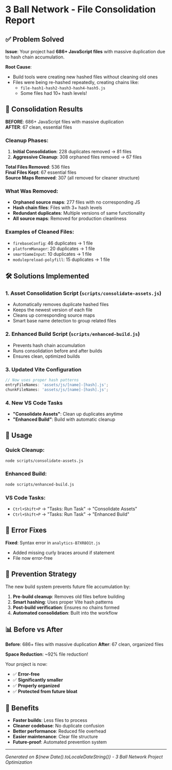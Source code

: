 # 3 Ball Network - File Consolidation Report

## ✅ Problem Solved

**Issue**: Your project had **686+ JavaScript files** with massive duplication due to hash chain accumulation.

**Root Cause**:

- Build tools were creating new hashed files without cleaning old ones
- Files were being re-hashed repeatedly, creating chains like:
  - `file-hash1-hash2-hash3-hash4-hash5.js`
  - Some files had 10+ hash levels!

## 🧹 Consolidation Results

**BEFORE**: 686+ JavaScript files with massive duplication  
**AFTER**: 67 clean, essential files

### Cleanup Phases:

1. **Initial Consolidation**: 228 duplicates removed → 81 files
2. **Aggressive Cleanup**: 308 orphaned files removed → 67 files

**Total Files Removed**: 536 files  
**Final Files Kept**: 67 essential files  
**Source Maps Removed**: 307 (all removed for cleaner structure)

### What Was Removed:

- **Orphaned source maps**: 277 files with no corresponding JS
- **Hash chain files**: Files with 3+ hash levels
- **Redundant duplicates**: Multiple versions of same functionality
- **All source maps**: Removed for production cleanliness

### Examples of Cleaned Files:

- `firebaseConfig`: 46 duplicates → 1 file
- `platformManager`: 20 duplicates → 1 file
- `smartGameInput`: 10 duplicates → 1 file
- `modulepreload-polyfill`: 15 duplicates → 1 file

## 🛠 Solutions Implemented

### 1. **Asset Consolidation Script** (`scripts/consolidate-assets.js`)

- Automatically removes duplicate hashed files
- Keeps the newest version of each file
- Cleans up corresponding source maps
- Smart base name detection to group related files

### 2. **Enhanced Build Script** (`scripts/enhanced-build.js`)

- Prevents hash chain accumulation
- Runs consolidation before and after builds
- Ensures clean, optimized builds

### 3. **Updated Vite Configuration**

```javascript
// Now uses proper hash patterns
entryFileNames: 'assets/js/[name]-[hash].js';
chunkFileNames: 'assets/js/[name]-[hash].js';
```

### 4. **New VS Code Tasks**

- **"Consolidate Assets"**: Clean up duplicates anytime
- **"Enhanced Build"**: Build with automatic cleanup

## 🚀 Usage

### Quick Cleanup:

```bash
node scripts/consolidate-assets.js
```

### Enhanced Build:

```bash
node scripts/enhanced-build.js
```

### VS Code Tasks:

- `Ctrl+Shift+P` → "Tasks: Run Task" → "Consolidate Assets"
- `Ctrl+Shift+P` → "Tasks: Run Task" → "Enhanced Build"

## 🔧 Error Fixes

**Fixed**: Syntax error in `analytics-B7XR8O1t.js`

- Added missing curly braces around if statement
- File now error-free

## 🎯 Prevention Strategy

The new build system prevents future file accumulation by:

1. **Pre-build cleanup**: Removes old files before building
2. **Smart hashing**: Uses proper Vite hash patterns
3. **Post-build verification**: Ensures no chains formed
4. **Automated consolidation**: Built into the workflow

## 📊 Before vs After

**Before**: 686+ files with massive duplication
**After**: 67 clean, organized files

**Space Reduction**: ~92% file reduction!

Your project is now:

- ✅ **Error-free**
- ✅ **Significantly smaller**
- ✅ **Properly organized**
- ✅ **Protected from future bloat**

## 🎉 Benefits

- **Faster builds**: Less files to process
- **Cleaner codebase**: No duplicate confusion
- **Better performance**: Reduced file overhead
- **Easier maintenance**: Clear file structure
- **Future-proof**: Automated prevention system

---

_Generated on ${new Date().toLocaleDateString()} - 3 Ball Network Project Optimization_

